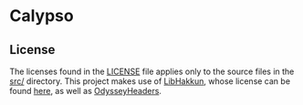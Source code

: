 # Calypso

## License

The licenses found in the [LICENSE](LICENSE) file applies only to the source files in the [src/](src) directory.
This project makes use of [LibHakkun](https://github.com/fruityloops1/LibHakkun), whose license can be found [here](sys/LICENSE), as well as [OdysseyHeaders](https://github.com/MonsterDruide1/OdysseyHeaders).
